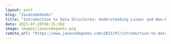 ```yaml
---
layout: post
blog: "JavaCodeGeeks"
title: "Introduction to Data Structures: Understanding Linear and Non-Linear Data Structures"
date: 2023-07-28T08:25:39Z
image: images/javacodegeeks.png
remote_url: "https://www.javacodegeeks.com/2023/07/introduction-to-data-structures-understanding-linear-and-non-linear-data-structures.html"
---
```

